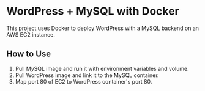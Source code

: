 # WordPress + MySQL with Docker

This project uses Docker to deploy WordPress with a MySQL backend on an AWS EC2 instance.

## How to Use

1. Pull MySQL image and run it with environment variables and volume.
2. Pull WordPress image and link it to the MySQL container.
3. Map port 80 of EC2 to WordPress container's port 80.

